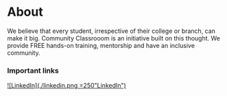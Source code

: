 # **About**
We believe that every student, irrespective of their college or branch, can make it big. Community Classrooom is an initiative built on this thought. We provide FREE hands-on training, mentorship and have an inclusive community.



### Important links
[![LinkedIn](./linkedin.png =250"LinkedIn")](https://www.linkedin.com/company/commclassroom/)